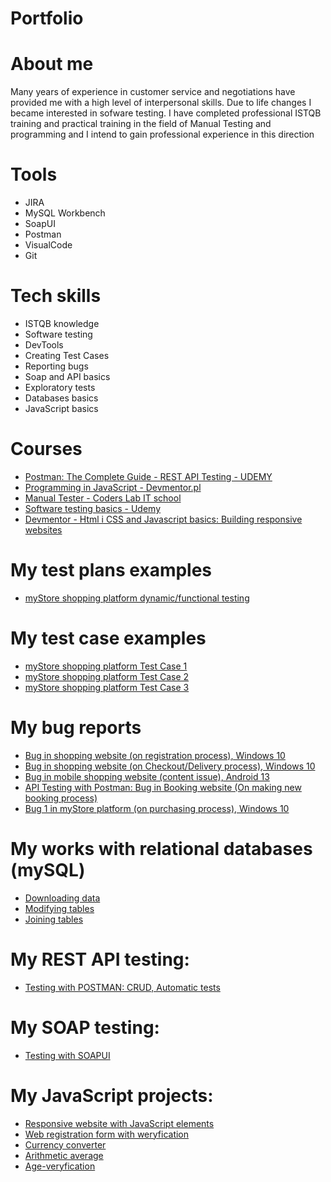 # Portfolio


# About me
Many years of experience in customer service and negotiations have provided me with a high level of
interpersonal skills. Due to life changes I became interested in sofware testing. I have completed
professional ISTQB training and practical training in the field of Manual Testing and programming and I intend to gain professional experience in this direction

# Tools
- JIRA
- MySQL Workbench
- SoapUI
- Postman
- VisualCode
- Git

# Tech skills
- ISTQB knowledge
- Software testing
- DevTools
- Creating Test Cases
- Reporting bugs
- Soap and API basics
- Exploratory tests
- Databases basics
- JavaScript basics

# Courses
- [Postman: The Complete Guide - REST API Testing - UDEMY](https://www.udemy.com/course/postman-the-complete-guide/learn/lecture/9134152#overview)
- [Programming in JavaScript - Devmentor.pl](https://devmentor.pl/)
- [Manual Tester - Coders Lab IT school](https://coderslab.pl/pl/tester-manualny)
- [Software testing basics - Udemy](https://www.udemy.com/course/kurs-testowania-oprogramowania/learn/lecture/18696984?start=0#overview)
- [Devmentor - Html i CSS and Javascript basics: Building responsive websites](https://devmentor.pl/)

# My test plans examples
  - [myStore shopping platform dynamic/functional testing](https://drive.google.com/file/d/1vzyPt01zpHbwrYJ3cp8A1bI99uL_h8h8/view?usp=sharing)

# My test case examples
- [myStore shopping platform Test Case 1](https://drive.google.com/file/d/142iepME7Wvt8XavHWZ3LIkQ0tDgwBSGV/view?usp=sharing)
- [myStore shopping platform Test Case 2](https://drive.google.com/file/d/11y0MbMNan3PmyeZ4ToY4WaxsaDn7bFnR/view?usp=share_link)
- [myStore shopping platform Test Case 3](https://drive.google.com/file/d/1ck-Yew_o25RhcQM8tAMhCvLJZQqdBa2o/view?usp=sharing)

# My bug reports
- [Bug in shopping website (on registration process), Windows 10](https://drive.google.com/file/d/1bQERqcb5VUHGrWwRysnEvDo4phytReFu/view?usp=share_link)
- [Bug in shopping website (on Checkout/Delivery process), Windows 10](https://drive.google.com/file/d/1Rm-SgtkAMYRvnG8BjCWcWcpp4mogsiNf/view?usp=sharing)
- [Bug in mobile shopping website (content issue), Android 13](https://drive.google.com/file/d/1umYqcc4eCeVfZFCQrrCPovL2mfqfAuWh/view?usp=sharing)
- [API Testing with Postman: Bug in Booking website (On making new booking process)](https://drive.google.com/file/d/13YCgaRrxj6-TiDHHxrE3kqy0h5ZcfxJ9/view?usp=sharing)
- [Bug 1 in myStore platform (on purchasing process), Windows 10](https://drive.google.com/file/d/1ck-Yew_o25RhcQM8tAMhCvLJZQqdBa2o/view?usp=sharing)

# My works with relational databases (mySQL)
- [Downloading data](https://github.com/PrzemekHytros/mySQL/blob/main/downloading%20_data.txt)
- [Modifying tables](https://github.com/PrzemekHytros/Portfolio/blob/main/mySQL/modifying_tables.txt)
- [Joining tables](https://github.com/PrzemekHytros/Portfolio/blob/main/mySQL/joining_tables.txt)

# My REST API testing:
- [Testing with POSTMAN: CRUD, Automatic tests](https://github.com/PrzemekHytros/Portfolio/tree/main/Rest-API)

# My SOAP testing:
- [Testing with SOAPUI](https://github.com/PrzemekHytros/Portfolio/tree/main/Soap)

# My JavaScript projects:
- [Responsive website with JavaScript elements](https://github.com/PrzemekHytros/Portfolio/tree/main/JavaScript/website)
- [Web registration form with weryfication](https://github.com/PrzemekHytros/Portfolio/tree/main/JavaScript/webformwerification)
- [Currency converter](https://github.com/PrzemekHytros/Portfolio/tree/main/JavaScript/currencyconverter)
- [Arithmetic average](https://github.com/PrzemekHytros/Portfolio/tree/main/JavaScript/arithmeticaverage)
- [Age-veryfication](https://github.com/PrzemekHytros/Portfolio/tree/main/JavaScript/Adult-veryfication)
  




